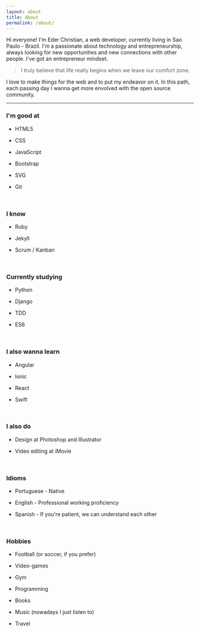 ```yaml
---
layout: about
title: About
permalink: /about/
---
```


Hi everyone! I'm Eder Christian, a web developer, currently living in Sao Paulo - Brazil. I'm a passionate about technology and entrepreneurship, always looking for new opportunities and new connections with other people. I've got an entrepreneur mindset.


> I truly believe that life really begins when we leave our comfort zone.


I love to make things for the web and to put my endeavor on it. In this path, each passing day I wanna get more envolved with the open source community.

---

### I'm good at

* HTML5

* CSS

* JavaScript

* Bootstrap

* SVG

* Git

&nbsp;

### I know

* Ruby

* Jekyll

* Scrum / Kanban

&nbsp;

### Currently studying

* Python

* Django

* TDD

* ES6

&nbsp;

### I also wanna learn

* Angular

* Ionic

* React

* Swift

&nbsp;

### I also do

* Design at Photoshop and Illustrator

* Video editing at iMovie

&nbsp;

### Idioms

* Portuguese - Native

* English - Professional working proficiency

* Spanish - If you're patient, we can understand each other

&nbsp;

### Hobbies

* Football (or soccer, if you prefer)

* Video-games

* Gym

* Programming

* Books

* Music (nowadays I just listen to)

* Travel
